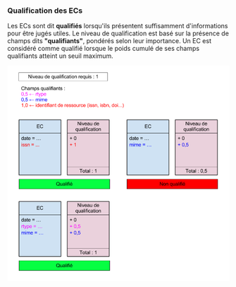 ### Qualification des ECs ###
Les ECs sont dit **qualifiés** lorsqu'ils présentent suffisamment d'informations pour être jugés utiles. Le niveau de qualification est basé sur la présence de champs dits **"qualifiants"**, pondérés selon leur importance. Un EC est considéré comme qualifié lorsque le poids cumulé de ses champs qualifiants atteint un seuil maximum.

![Schéma qualification](images/ezPAARSE-Qualification-des-ECs.png "Qualification des ECs")